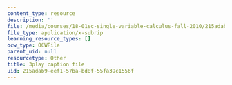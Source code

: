 ```yaml
---
content_type: resource
description: ''
file: /media/courses/18-01sc-single-variable-calculus-fall-2010/215adab9eef157babd8f55fa39c1556f_9v25gg2qJYE.vtt
file_type: application/x-subrip
learning_resource_types: []
ocw_type: OCWFile
parent_uid: null
resourcetype: Other
title: 3play caption file
uid: 215adab9-eef1-57ba-bd8f-55fa39c1556f
---
```


